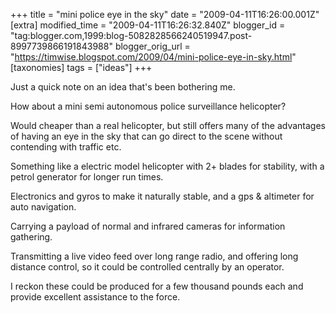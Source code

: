 +++
title = "mini police eye in the sky"
date = "2009-04-11T16:26:00.001Z"
[extra]
modified_time = "2009-04-11T16:26:32.840Z"
blogger_id = "tag:blogger.com,1999:blog-5082828566240519947.post-8997739866191843988"
blogger_orig_url = "https://timwise.blogspot.com/2009/04/mini-police-eye-in-sky.html"
[taxonomies]
tags = ["ideas"]
+++

Just a quick note on an idea that's been bothering me.  

How about a mini semi autonomous police surveillance helicopter?  

Would cheaper than a real helicopter, but still offers many of the advantages of having an eye in the sky that can go direct to the scene without contending with traffic etc.  

Something like a electric model helicopter with 2+ blades for stability, with a petrol generator for longer run times.  

Electronics and gyros to make it naturally stable, and a gps & altimeter for auto navigation.  

Carrying a payload of normal and infrared cameras for information gathering.  

Transmitting a live video feed over long range radio, and offering long distance control, so it could be controlled centrally by an operator.  

I reckon these could be produced for a few thousand pounds each and provide excellent assistance to the force.
